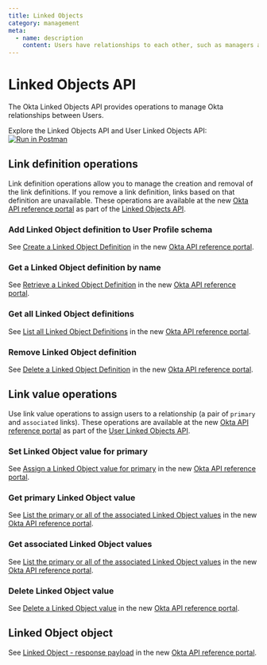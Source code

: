 ```yaml
---
title: Linked Objects
category: management
meta:
  - name: description
    content: Users have relationships to each other, such as managers and reporting employees. With the Linked Objects API, you can create up to 200 linked object definitions.
---
```


# Linked Objects API

The Okta Linked Objects API provides operations to manage Okta relationships between Users.

Explore the Linked Objects API and User Linked Objects API: [![Run in Postman](https://run.pstmn.io/button.svg)](https://app.getpostman.com/run-collection/e2c0074faecec203e487)

<!--
Users have relationships to each other, like manager and subordinate or customer and sales representative. You can create users with relationships by using the Linked Objects API to represent the relationship.

1. Create a Linked Object definition such as Manager:Subordinate or Case Worker:Client. These pairs are represented by a `primary` attribute and an `associated` attribute.
2. Link users together to create the relationship between the two. You create a Linked Object value with a single request that links one `primary` and one `associated` user.

For each relationship:

* A user has at most one `primary` link (a user has a single manager), but can have many `associated` links (a user can have many subordinates).
* A user can be the `primary` in one relationship and the `associated` in another.
* A user can be both the `primary` and `associated` in the same relationship.

For details, see the [Linked Object object](#linked-object-object).

Okta Expression Language function for [Linked Objects](/docs/reference/okta-expression-language/#linked-object-function) provides access to the details about a linked user.

> **Note:** The Linked Objects feature isn't available for OpenID Connect claims.

## Example usage

Okta allows you to create up to 200 Linked Object definitions. These definitions are one-to-many, for example:

* A manager has many subordinates. Each subordinate has one manager.
* A sales representative has many customers. Each customer has one sales rep.
* A case worker has many clients. Each client has one case worker.

Most organizations have more than one manager or sales representative. You can create the Linked Object definition once, and then assign the `primary` relationship to as many users as you have people in that relationship.

You can assign the `associated` relationship for a single `primary` user to as many users as needed. The `associated` user can be related to only one `primary` per Linked Object definition. But a user can be assigned to more than one Linked Object definition.

For example, assume that you've created one Linked Object definition for manager (`primary`) and for subordinates (`associated`):

* Joe is Frank's manager.
* Bob is Joe's manager, but Jane's subordinate.
* Jane is the CEO, so she reports to herself.

Thus, you can create chains of relationships (Jane > Bob > Joe > Frank) or terminal relationships (Jane is both `primary` and `associated` user).

Then, if you create another Linked Object relationship for scrum team membership, you could assign relationships to the same four users:

* Bob is the scrum lead for the Identity Scrum team.
* Joe and Frank are both contributors to the team.

Bob can be the `primary` for a Manager:Subordinate, an `associated` user for that same Linked Object definition, and also the `primary` for the Scrumlead:Contributor Linked Object definition.

To represent a relationship, create a Linked Object definition that specifies a `primary` (parent) relationship and an `associated` (child) relationship, and then add a link in which the appropriate user is assigned to each side of that link type.

## Links between User Types

If you created multiple User Types (see [User Types](/docs/reference/api/user-types)), they all share the same Linked Object definitions. For example, if you have separate User Types for employees and contractors, a link could designate an employee as the manager for a contractor, with the contractor being a subordinate of that employee.

## Getting started

Explore the Linked Objects API: [![Run in Postman](https://run.pstmn.io/button.svg)](https://app.getpostman.com/run-collection/3ab2cf3f197337119d34)
-->

## Link definition operations

<!--<ApiAuthMethodWarning />-->

Link definition operations allow you to manage the creation and removal of the link definitions. If you remove a link definition, links based on that definition are unavailable. These operations are available at the new [Okta API reference portal](https://developer.okta.com/docs/api/) as part of the [Linked Objects API](https://developer.okta.com/docs/api/openapi/okta-management/management/tag/LinkedObject/).

<!--
> **Note:** Links reappear if you recreate the definition. However, Okta is likely to change this behavior so that links don't reappear. Don't rely on this behavior in production environments.

Each org can create up to 200 definitions and assign them to an unlimited number of users.
-->
### Add Linked Object definition to User Profile schema

See [Create a Linked Object Definition](https://developer.okta.com/docs/api/openapi/okta-management/management/tag/LinkedObject/#tag/LinkedObject/operation/createLinkedObjectDefinition) in the new [Okta API reference portal](https://developer.okta.com/docs/api/).

<!--
<ApiOperation method="post" url="/api/v1/meta/schemas/user/linkedObjects" />

Adds a Linked Object definition to the User Profile schema. The `name` field found in both the `primary` and `associated` objects can't start with a number and can only contain the following characters: `a-z`, `A-Z`, `0-9`, and `_`.

##### Request parameters


| Parameter      | Description                                | Param Type        | DataType                              | Required      |
| :------------- | :--------------                            | :---------------- | :-----------                          | :------------ |
| linkedObject   | The Linked Object definition being created | Body              | [Linked Object](#linked-object-object) | TRUE          |

##### Response parameters


[Linked Object object](#linked-object-object)

##### Request example


```bash
curl -X POST \
-H "Accept: application/json" \
-H "Content-Type: application/json" \
-H "Authorization: SSWS ${api_token}" \
-d '{
  "primary": {
    "name": "manager",
    "title": "Manager",
    "description": "Manager link property",
    "type": "USER"
  },
  "associated": {
    "name": "subordinate",
    "title": "Subordinate",
    "description": "Subordinate link property",
    "type": "USER"
  }
}' "https://${yourOktaDomain}/api/v1/meta/schemas/user/linkedObjects"
```

##### Response example


```json
{
    "primary": {
        "name": "manager",
        "title": "Manager",
        "description": "Manager link property",
        "type": "USER"
    },
    "associated": {
        "name": "subordinate",
        "title": "Subordinate",
        "description": "Subordinate link property",
        "type": "USER"
    },
    "_links": {
        "self": {
            "href": "https://{yourOktaDomain}/api/v1/meta/schemas/user/linkedObjects/manager"
        }
    }
}
```
-->

### Get a Linked Object definition by name

See [Retrieve a Linked Object Definition](https://developer.okta.com/docs/api/openapi/okta-management/management/tag/LinkedObject/#tag/LinkedObject/operation/getLinkedObjectDefinition) in the new [Okta API reference portal](https://developer.okta.com/docs/api/).

<!--
<ApiOperation method="get" url="/api/v1/meta/schemas/user/linkedObjects/${name}" />

Gets a single Linked Object definition

You can specify either the `primary` name or the `associated` name.

##### Request parameters


| Parameter      | Description                                                 | DataType          | Required       |
| :------------- | :----------------                                           | :---------------- | :------------- |
| name           | The case sensitive API name of the definition that you want returned | String            | TRUE           |

##### Response parameters


[Linked Object object](#linked-object-object)

##### Request example


```bash
curl -X GET \
-H "Accept: application/json" \
-H "Content-Type: application/json" \
-H "Authorization: SSWS ${api_token}" \
"https://${yourOktaDomain}/api/v1/meta/schemas/user/linkedObjects/manager"
```

##### Response example


```json
{
    "primary": {
        "name": "manager",
        "title": "Manager",
        "description": "Manager link property",
        "type": "USER"
    },
    "associated": {
        "name": "subordinate",
        "title": "Subordinate",
        "description": "Subordinate link property",
        "type": "USER"
    },
    "_links": {
        "self": {
            "href": "https://{yourOktaDomain}/api/v1/meta/schemas/user/linkedObjects/manager"
        }
    }
}
```

> **Note:** Regardless of whether you specify the `primary` or `associated` name in the request, the resulting `self` link contains the `primary`.
-->
### Get all Linked Object definitions

See [List all Linked Object Definitions](https://developer.okta.com/docs/api/openapi/okta-management/management/tag/LinkedObject/#tag/LinkedObject/operation/listLinkedObjectDefinitions) in the new [Okta API reference portal](https://developer.okta.com/docs/api/).

<!--
<ApiOperation method="get" url="/api/v1/meta/schemas/user/linkedObjects" />

Gets all of the Linked Object definitions for an org

##### Request parameters


None

##### Response parameters


Array of [Linked Object object](#linked-object-object)

##### Request example


```bash
curl -v -X GET \
-H "Accept: application/json" \
-H "Content-Type: application/json" \
-H "Authorization: SSWS ${api_token}" \
"https://${yourOktaDomain}/api/v1/meta/schemas/user/linkedObjects"
```

##### Response example


```json
[
    {
        "primary": {
            "name": "manager",
            "title": "Manager",
            "description": "Manager link property",
            "type": "USER"
        },
        "associated": {
            "name": "subordinate",
            "title": "Subordinate",
            "description": "Subordinate link property",
            "type": "USER"
        },
        "_links": {
            "self": {
                "href": "https://{yourOktaDomain}/api/v1/meta/schemas/user/linkedObjects/manager"
            }
        }
    },
    {
        "primary": {
            "name": "mother",
            "title": "Mother",
            "description": "Mother",
            "type": "USER"
        },
        "associated": {
            "name": "child",
            "title": "Child",
            "description": "Child",
            "type": "USER"
        },
        "_links": {
            "self": {
                "href": "https://{yourOktaDomain}/api/v1/meta/schemas/user/linkedObjects/mother"
            }
        }
    }
]
```
-->

### Remove Linked Object definition

See [Delete a Linked Object Definition](https://developer.okta.com/docs/api/openapi/okta-management/management/tag/LinkedObject/#tag/LinkedObject/operation/deleteLinkedObjectDefinition) in the new [Okta API reference portal](https://developer.okta.com/docs/api/).

<!--
<ApiOperation method="delete" url="/api/v1/meta/schemas/user/linkedObjects/${name}" />

Removes the Linked Object definition specified by either the `primary` or `associated` name. The entire definition is removed, regardless of which name that you specify.

##### Request parameters


| Parameter        | Description                | DataType       | Required      |
| :--------------- | :-----------------         | :------------- | :------------ |
| name             | Primary or associated name | String         | TRUE          |

##### Response parameters


None

##### Request example


```bash
curl -v -X DELETE \
-H "Accept: application/json" \
-H "Content-Type: application/json" \
-H "Authorization: SSWS ${api_token}" \
"https://${yourOktaDomain}/api/v1/meta/schemas/user/linkedObjects/mother"
```

##### Response example


```http
HTTP/1.1 204 No Content
```

### Deprecated operations

An earlier version of this API included the element `/default/linkedObjects` rather than just `/linkedObjects` in all of the URLs for operations on Linked Object definitions. These earlier endpoints are still supported but are deprecated. As described under [Links between User Types](#links-between-user-types), all Linked Object definitions apply to all User Types, not just to the default type. That is true for the deprecated operations as well. They affect all User Types, just like the corresponding endpoints that omit `/default`.
-->

## Link value operations

Use link value operations to assign users to a relationship (a pair of `primary` and `associated` links). These operations are available at the new [Okta API reference portal](https://developer.okta.com/docs/api/) as part of the [User Linked Objects API](https://developer.okta.com/docs/api/openapi/okta-management/management/tag/UserLinkedObject/).

<!--
For the following operations, the examples use consistent IDs so that you can follow the operations more easily:

* `manager` is the `primary` relationship and is assigned to `00u5t60iloOHN9pBi0h7`
* `subordinate` is the `associated` relationship and is assigned to `00u5zex6ztMbOZhF50h7`
-->

### Set Linked Object value for primary

See [Assign a Linked Object value for primary](https://developer.okta.com/docs/api/openapi/okta-management/management/tag/UserLinkedObject/#tag/UserLinkedObject/operation/assignLinkedObjectValueForPrimary) in the new [Okta API reference portal](https://developer.okta.com/docs/api/).

<!--
<ApiOperation method="put" url="/api/v1/users/${associated.userId}/linkedObjects/${primary.name}/${primary.userId}" />

Sets the first user as the `associated` and the second user as the `primary` for the specified relationship. If the first user is already associated with a different `primary` for this relationship, the previous link is removed. A Linked Object relationship can specify only one primary user for an associated user.

##### Request parameters


| Parameter         | Description                                                                                  | DataType          | Required      |
| :---------------  | :-----------------                                                                           | :---------------- | :------------ |
| associated.userId | User ID or `login` value of the user to be assigned the `associated` relationship                | String            | TRUE          |
| primary.name      | Name of the `primary` relationship being assigned                                            | String            | TRUE          |
| primary.userId    | User ID to be assigned to `primary` for the `associated` user in the specified relationship | String            | TRUE          |

##### Response parameters


None

##### Request example


```bash
curl -v -X PUT \
-H "Accept: application/json" \
-H "Content-Type: application/json" \
-H "Authorization: SSWS ${api_token}" \
"https://${yourOktaDomain}/api/v1/users/${associated.userId}/linkedObjects/${primary.name}/${primary.userId}"
```

##### Response example


```http
HTTP/1.1 204 No Content
```
-->

### Get primary Linked Object value

See [List the primary or all of the associated Linked Object values](https://developer.okta.com/docs/api/openapi/okta-management/management/tag/UserLinkedObject/#tag/UserLinkedObject/operation/listLinkedObjectsForUser) in the new [Okta API reference portal](https://developer.okta.com/docs/api/).

<!--
<ApiOperation method="get" url="/api/v1/users/${id}/linkedObjects/${primary.name}" />

For the user specified by ID, returns the `self` link for the `primary` user in the relationship specified by `primary.name`. If the user specified isn't the `associated` user in any relationship, an empty array is returned.

Use `me` instead of `id` to specify the current session user.

##### Request parameters


| Parameter        | Description                                                                                                       | DataType          | Required      |
| :--------------- | :-----------------                                                                                                | :---------------- | :------------ |
| id               | ID of the user for whom you want to get the `primary` user ID. Can be `me` to represent the current session user. | String            | TRUE          |
| primary.name     | Name of the `primary` relationship being queried                                                                  | String            | TRUE          |

##### Response parameters


Array that contains a link to the `primary` user or an empty array if the specified user isn't yet associated with a `primary` user.

##### Request example


```bash
curl -v -X GET \
-H "Accept: application/json" \
-H "Content-Type: application/json" \
-H "Authorization: SSWS ${api_token}" \
"https://${yourOktaDomain}/api/v1/users/00u5zex6ztMbOZhF50h7/linkedObjects/manager"
```

##### Response example


```json
[
    {
        "_links": {
            "self": {
                "href": "https://{yourOktaDomain}/api/v1/users/00u5t60iloOHN9pBi0h7"
            }
        }
    }
]
```
-->
### Get associated Linked Object values

See [List the primary or all of the associated Linked Object values](https://developer.okta.com/docs/api/openapi/okta-management/management/tag/UserLinkedObject/#tag/UserLinkedObject/operation/listLinkedObjectsForUser) in the new [Okta API reference portal](https://developer.okta.com/docs/api/).

<!--
<ApiOperation method="get" url="/api/v1/users/${id}/linkedObjects/${associated.name}" />

For the specified user, gets an array of users who are `associated` for the specified relationship. If the specified user isn't assigned a `primary` relationship, an empty array is returned.

Use `me` instead of `id` to specify the current session user.

##### Request parameters


| Parameter        | Description                                                                                                           | DataType          | Required      |
| :--------------- | :-----------------                                                                                                    | :---------------- | :------------ |
| id               | ID of the user for whom you want to get the `associated` user IDs. Can be `me` to represent the current session user. | String            | TRUE          |

##### Response parameters


Links to all users that are associated with the specified `primary` user for the specified `associated` relationship

##### Request example


```bash
curl -v -X GET \
-H "Accept: application/json" \
-H "Content-Type: application/json" \
-H "Authorization: SSWS ${api_token}" \
"https://${yourOktaDomain}/api/v1/users/00u5t60iloOHN9pBi0h7/linkedObjects/subordinate"
```

##### Response example


```json
[
    {
        "_links": {
            "self": {
                "href": "https://{yourOktaDomain}/api/v1/users/00u5zex6ztMbOZhF50h7"
            }
        }
    }
]
```
-->
### Delete Linked Object value

See [Delete a Linked Object value](https://developer.okta.com/docs/api/openapi/okta-management/management/UserLinkedObject/#tag/UserLinkedObject/operation/deleteLinkedObjectForUser) in the new [Okta API reference portal](https://developer.okta.com/docs/api/).

<!--
 <ApiOperation method="delete" url="/api/v1/users/${id}/linkedObjects/${primary.name}" />

For the `associated` user specified by ID and the relationship specified by `primary` name, deletes any existing relationship between the `associated` and `primary` user

##### Request parameters


| Parameter        | Description                                                                                                                                                                | DataType          | Required      |
| :--------------- | :-----------------                                                                                                                                                         | :---------------- | :------------ |
| id               | ID of the user in the `associated` relationship for the specified primary name. Can be `me` to represent the current session user.                                         | String            | TRUE          |
| primary.name     | The name of the `primary` relationship associated with the specified `associated` user. The relationship between these two users is the Linked Object value being deleted. | String            | TRUE          |

An HTTP 204 message is returned:

* If the relationship is deleted
* If the specified user isn't in the `associated` relationship for any instance of the specified `primary` and thus no relationship is found

An HTTP 404 is returned if no Linked Object definition exists with the specified `primary.name`.

##### Response parameters


None

##### Request example


```bash
curl -v -X DELETE \
-H "Accept: application/json" \
-H "Content-Type: application/json" \
-H "Authorization: SSWS ${api_token}" \
"https://${yourOktaDomain}/api/v1/users/00u5t60iloOHN9pBi0h7/linkedObjects/manager"
```

##### Response example


```http
HTTP/1.1 204 No Content
```
-->
## Linked Object object

See [Linked Object - response payload](https://developer.okta.com/docs/api/openapi/okta-management/management/tag/LinkedObject/#tag/LinkedObject/operation/listLinkedObjectDefinitions) in the new [Okta API reference portal](https://developer.okta.com/docs/api/).

<!--
The following object contains example values for each attribute.

```json
{
    "primary": {
        "name": "manager",
        "title": "Manager",
        "description": "Manager link property",
        "type": "USER"
    },
    "associated": {
        "name": "subordinate",
        "title": "Subordinate",
        "description": "Subordinate link property",
        "type": "USER"
    },
    "_links": {
          "self": {
               "href": "https://{yourOktaDomain}/api/v1/meta/schemas/user/linkedObjects/manager"
          }
    }
}
```

### Linked Object properties

| Parameter              | Description                                                             | DataType              | Required      |
| :---------------       | :-----------------                                                      | :-------------------- | :------------ |
| primary.name           | API name of the `primary` link                                          | String                | TRUE          |
| primary.title          | Display name of the `primary` link                                      | String                | TRUE          |
| primary.description    | Description of the `primary` relationship                               | String                | FALSE         |
| primary.type           | The object type for this `primary` link. Valid value: `USER`            | Enum                  | TRUE          |
| associated.name        | API name of the `associated` link                                       | String                | TRUE          |
| associated.title       | Display name of the `associated` link                                   | String                | TRUE          |
| associated.description | Description of the `associated` relationship                            | String                | FALSE         |
| associated.type        | The object type for this `associated` relationship. Valid value: `USER` | Enum                  | TRUE          |

> **Note:** The `primary.type` and `associated.type` are created as Enums to allow Okta to add more object types in the future. This isn't a guarantee that Okta will do so.
-->